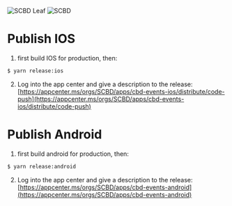 ![SCBD Leaf][logo]
![SCBD][logoText]


# Publish IOS
1. first build IOS for production, then:
``` bash
$ yarn release:ios
```
2. Log into the app center and give a description to the release: 
[https://appcenter.ms/orgs/SCBD/apps/cbd-events-ios/distribute/code-push](https://appcenter.ms/orgs/SCBD/apps/cbd-events-ios/distribute/code-push)

# Publish Android
1. first build android for production, then:
``` bash
$ yarn release:android
```
2. Log into the app center and give a description to the release:
[https://appcenter.ms/orgs/SCBD/apps/cbd-events-android](https://appcenter.ms/orgs/SCBD/apps/cbd-events-android)


[logo]:https://www.cbd.int/styles/ui/templates/cbd2011/images/logo-cbd-leaf-line.gif
[logoText]:https://www.cbd.int/styles/ui/templates/cbd2011/images/logo-cbd-text-en.gif